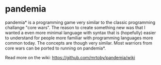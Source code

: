 pandemia
========

pandemia* is a programming game very similar to the classic programming challange "core wars". The reason to create something new was that I wanted a even more minimal language with syntax that is (hopefully) easier to understand for people more familiar with programming languages more common today. The concepts are though very similar. Most warriors from core wars can be ported to running on pandemia*.

Read more on the wiki: https://github.com/mrtoby/pandemia/wiki